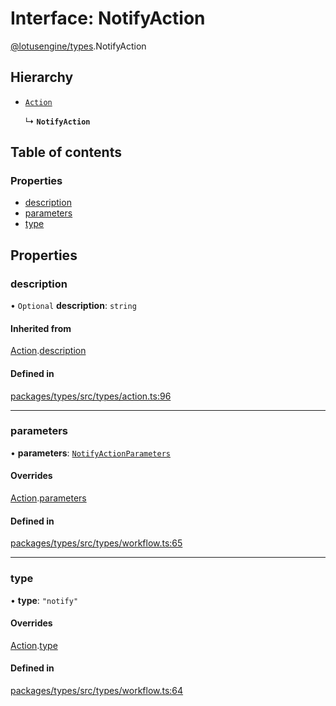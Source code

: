 # Interface: NotifyAction

[@lotusengine/types](../wiki/@lotusengine.types).NotifyAction

## Hierarchy

- [`Action`](../wiki/@lotusengine.types.Action)

  ↳ **`NotifyAction`**

## Table of contents

### Properties

- [description](../wiki/@lotusengine.types.NotifyAction#description)
- [parameters](../wiki/@lotusengine.types.NotifyAction#parameters)
- [type](../wiki/@lotusengine.types.NotifyAction#type)

## Properties

### description

• `Optional` **description**: `string`

#### Inherited from

[Action](../wiki/@lotusengine.types.Action).[description](../wiki/@lotusengine.types.Action#description)

#### Defined in

[packages/types/src/types/action.ts:96](https://github.com/lotusengine/sdk/blob/fdb90a3/packages/types/src/types/action.ts#L96)

___

### parameters

• **parameters**: [`NotifyActionParameters`](../wiki/@lotusengine.types.NotifyActionParameters)

#### Overrides

[Action](../wiki/@lotusengine.types.Action).[parameters](../wiki/@lotusengine.types.Action#parameters)

#### Defined in

[packages/types/src/types/workflow.ts:65](https://github.com/lotusengine/sdk/blob/fdb90a3/packages/types/src/types/workflow.ts#L65)

___

### type

• **type**: ``"notify"``

#### Overrides

[Action](../wiki/@lotusengine.types.Action).[type](../wiki/@lotusengine.types.Action#type)

#### Defined in

[packages/types/src/types/workflow.ts:64](https://github.com/lotusengine/sdk/blob/fdb90a3/packages/types/src/types/workflow.ts#L64)
